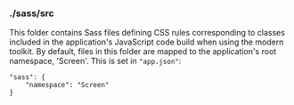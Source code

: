### ./sass/src

This folder contains Sass files defining CSS rules corresponding to classes
included in the application's JavaScript code build when using the modern toolkit.
By default, files in this folder are mapped to the application's root namespace, 'Screen'.
This is set in `"app.json"`:

    "sass": {
        "namespace": "Screen"
    }